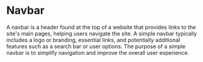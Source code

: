 # Navbar

A navbar is a header found at the top of a website that provides links to the site's main pages, helping users navigate the site.
A simple navbar typically includes a logo or branding, essential links, and potentially additional features such as a search bar or user options.
The purpose of a simple navbar is to simplify navigation and improve the overall user experience.
